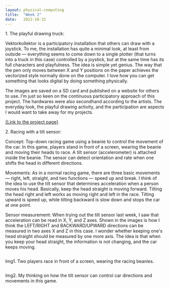 ```yaml
---
layout: physical-computing
title:  "Week 2"
date:   2022-10-31
---
```


<div id="content-container">
  <div class="col w-45">
    <div class="text-wrapper">
      <p class="bold">1. The playful drawing truck:</p>
      <p>Vektorkollektor is a participatory installation that others can draw with a joystick. To me, the installation has quite a minimal look, at least from outside — everything seems to come down to a single plotter (that turns into a truck in this case) controlled by a joystick, but at the same time has its full characters and playfulness. The idea is simple yet genius. The way that the pen only moves between X and Y positions on the paper achieves the vectorized style normally done on the computer. I love how you can get something that looks digital by doing something physically.</p>
      <p>The images are saved on a SD card and published on a website for others to use. I’m just so keen on the continuous participatory approach of this project. The hardwares were also secondhand according to the artists. The everyday look, the playful drawing activity, and the participation are aspects I would want to take away for my projects. </p>
      <a href="https://shakethatbutton.com/vektorkollektor/">{Link to the project page}</a> 
    </div>
    <div class="text-wrapper">
      <p class="bold">2. Racing with a tilt sensor:</p>
      <p>Concept: Top-down racing game using a beanie to control the movement of the car. In this game, players stand in front of a screen, wearing the beanie and moving their heads to race. A tilt sensor (accelerometer) is attached inside the beanie. The sensor can detect orientation and rate when one shifts the head in different directions.</p>
      <p> Movements: As in a normal racing game, there are three basic movements — right, left, straight, and two functions — speed up and break. I think of the idea to use the tilt sensor that determines acceleration when a person moves his head. Basically, keep the head straight is moving forward. Tilting the head right and left works as moving right and left in the race. Tilting upward is speed up, while tilting backward is slow down and stops the car at one point. </p>
      <p> Sensor measurement: When trying out the tilt sensor last week, I saw that acceleration can be read in X, Y, and Z axes. Shown in the images is how I think the LEFT/RIGHT and BACKWARD/UPWARD directions can be measured in two axes X and Z in this case. I wonder whether keeping one's head straight should be measured by one more axis. The idea is that when you keep your head straight, the information is not changing, and the car keeps moving. </p>
    </div>
    </div>
  <div class="col w-45">
    <div class="img-wrapper">
      <img src="{{site.baseurl}}/assets/img/physical-computing/week2/02.png" alt="">
      <p>Img1. Two players race in front of a screen, wearing the racing beanies.</p>
    </div>
    <div class="img-wrapper">
      <img src="{{site.baseurl}}/assets/img/physical-computing/week2/01.png" alt="">
      <p>Img2. My thinking on how the tilt sensor can control car directions and movements in this game.</p>
    </div>
  </div>
</div>